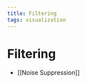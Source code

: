 ```yaml
---
title: Filtering
tags: visualization
---
```


# Filtering
- [[Noise Suppression]]





















































